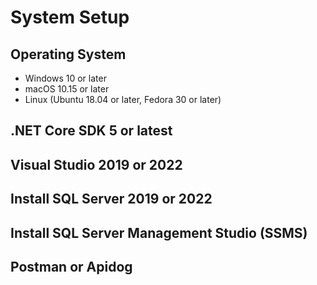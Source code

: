 # System Setup

## Operating System

- Windows 10 or later
- macOS 10.15 or later
- Linux (Ubuntu 18.04 or later, Fedora 30 or later)

## .NET Core SDK 5 or latest

## Visual Studio 2019 or 2022

## Install SQL Server 2019 or 2022

## Install SQL Server Management Studio (SSMS)

## Postman or Apidog
